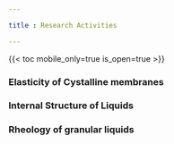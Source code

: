 ```yaml
---

title : Research Activities

---
```


{{< toc mobile_only=true is_open=true >}}

### Elasticity of Cystalline membranes

### Internal Structure of Liquids

### Rheology of granular liquids
